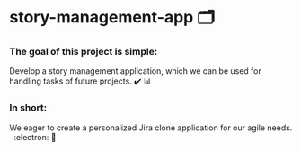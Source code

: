 # story-management-app :card_index_dividers:
### The goal of this project is simple:
Develop a story management application, which we can be used for handling tasks of future projects. :heavy_check_mark: :bar_chart:

### In short: 
We eager to create a personalized Jira clone application for our agile needs. &nbsp; :electron:  :bookmark_tabs: 
